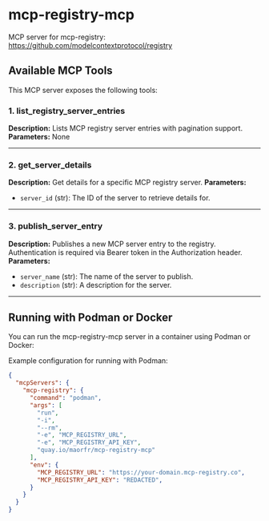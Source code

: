 # mcp-registry-mcp

MCP server for mcp-registry: https://github.com/modelcontextprotocol/registry

## Available MCP Tools

This MCP server exposes the following tools:

### 1. list_registry_server_entries
**Description:** Lists MCP registry server entries with pagination support.
**Parameters:** None

---

### 2. get_server_details
**Description:** Get details for a specific MCP registry server.
**Parameters:**
- `server_id` (str): The ID of the server to retrieve details for.

---

### 3. publish_server_entry
**Description:** Publishes a new MCP server entry to the registry. Authentication is required via Bearer token in the Authorization header.
**Parameters:**
- `server_name` (str): The name of the server to publish.
- `description` (str): A description for the server.

---

## Running with Podman or Docker

You can run the mcp-registry-mcp server in a container using Podman or Docker:

Example configuration for running with Podman:

```json
{
  "mcpServers": {
    "mcp-registry": {
      "command": "podman",
      "args": [
        "run",
        "-i",
        "--rm",
        "-e", "MCP_REGISTRY_URL",
        "-e", "MCP_REGISTRY_API_KEY",
        "quay.io/maorfr/mcp-registry-mcp"
      ],
      "env": {
        "MCP_REGISTRY_URL": "https://your-domain.mcp-registry.co",
        "MCP_REGISTRY_API_KEY": "REDACTED",
      }
    }
  }
}
```
